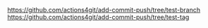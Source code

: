 https://github.com/actions4git/add-commit-push/tree/test-branch \
https://github.com/actions4git/add-commit-push/tree/test-tag
